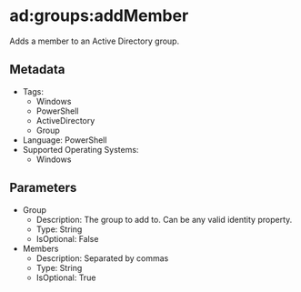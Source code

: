 <!-- region Generated -->
# ad:groups:addMember

Adds a member to an Active Directory group.

## Metadata

- Tags:
  - Windows
  - PowerShell
  - ActiveDirectory
  - Group
- Language: PowerShell
- Supported Operating Systems:
  - Windows

## Parameters

- Group
  - Description: The group to add to. Can be any valid identity property.
  - Type: String
  - IsOptional: False
- Members
  - Description: Separated by commas
  - Type: String
  - IsOptional: True
<!-- endregion -->
